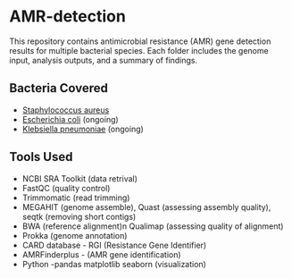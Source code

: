 
# AMR-detection

This repository contains antimicrobial resistance (AMR) gene detection results for multiple bacterial species.
Each folder includes the genome input, analysis outputs, and a summary of findings.

## Bacteria Covered

- [Staphylococcus aureus](./Staphylococcus_aureus) 
- [Escherichia coli](./Escherichia_coli) (ongoing)
- [Klebsiella pneumoniae](./Klebsiella_pneumoniae) (ongoing)

## Tools Used

- NCBI SRA Toolkit (data retrival)
- FastQC (quality control)
- Trimmomatic (read trimming)
- MEGAHIT (genome assemble), Quast (assessing assembly quality), seqtk (removing short contigs)
- BWA (reference alignment)n Qualimap (assessing quality of alignment)
- Prokka (genome annotation)
- CARD database - RGI (Resistance Gene Identifier)
- AMRFinderplus - (AMR gene identification)
- Python -pandas matplotlib seaborn (visualization)
